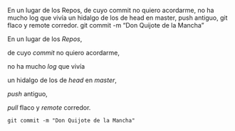 En un lugar de los Repos,
de cuyo commit no quiero acordarme,
no ha mucho log que vivía
un hidalgo de los de head en master,
push antiguo,
git flaco y remote corredor.
git commit -m “Don Quijote de la Mancha”

<p>En un lugar de los <em>Repos</em>,</p>
<p>de cuyo <em>commit</em> no quiero acordarme,</p>
<p>no ha mucho <em>log</em> que vivía</p>
<p>un hidalgo de los de <em>head</em> en <em>master</em>,</p> <p><em>push</em> antiguo,</p>
<p><em>pull</em> flaco y <em>remote</em> corredor.</p>
<p><code>git commit -m &quot;Don Quijote de la Mancha&quot;</code> </p>